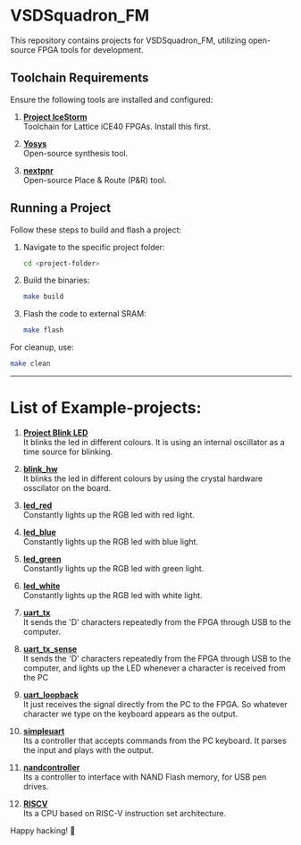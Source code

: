 # VSDSquadron_FM

This repository contains projects for VSDSquadron_FM, utilizing open-source FPGA tools for development.

## Toolchain Requirements

Ensure the following tools are installed and configured:

1. **[Project IceStorm](https://github.com/YosysHQ/icestorm)**  
   Toolchain for Lattice iCE40 FPGAs. Install this first.

2. **[Yosys](https://github.com/YosysHQ/yosys)**  
   Open-source synthesis tool.

3. **[nextpnr](https://github.com/YosysHQ/nextpnr)**  
   Open-source Place & Route (P&R) tool.

## Running a Project

Follow these steps to build and flash a project:

1. Navigate to the specific project folder:
   ```bash
   cd <project-folder>
   ```

2. Build the binaries:
   ```bash
   make build
   ```

3. Flash the code to external SRAM:
   ```bash
   make flash
   ```

For cleanup, use:
```bash
make clean
```

---

# List of Example-projects:

1. **[Project Blink LED](blink_led/)**  
    It blinks the led in different colours. It is using an internal oscillator as a time source for blinking.

2. **[blink_hw](blink_hw/)**   
   It blinks the led in different colours by using the crystal hardware osscilator on the board. 

3. **[led_red](led_red/)**  
    Constantly lights up the RGB led with red light.

4. **[led_blue](led_blue/)**  
    Constantly lights up the RGB led with blue light.

5. **[led_green](led_green/)**  
    Constantly lights up the RGB led with green light.

6. **[led_white](led_white/)**  
    Constantly lights up the RGB led with white light.

7. **[uart_tx](uart_tx/)**   
    It sends the 'D' characters repeatedly from the FPGA through USB to the computer. 

8. **[uart_tx_sense](uart_tx_sense/)**  
    It sends the 'D' characters repeatedly from the FPGA through USB to the computer, and lights up the LED whenever a character is received from the PC

9. **[uart_loopback](uart_loopback/)**  
   It just receives the signal directly from the PC to the FPGA. So whatever character we type on the keyboard appears as the output.

10. **[simpleuart](simpleuart/)**   
    Its a controller that accepts commands from the PC keyboard. It parses the input and plays with the output.

11. **[nandcontroller](nandcontroller/)**   
    Its a controller to interface with NAND Flash memory, for USB pen drives.
    
12. **[RISCV](RISCV/)**   
     Its a CPU based on RISC-V instruction set architecture.

    
Happy hacking! 🚀

